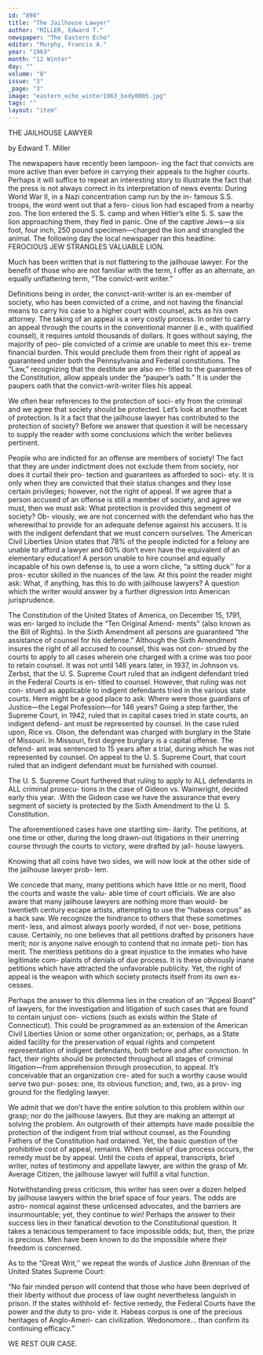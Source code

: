 ```yaml
---
id: "898"
title: "The Jailhouse Lawyer"
author: "MILLER, Edward T."
newspaper: "The Eastern Echo"
editor: "Murphy, Francis A."
year: "1963"
month: "12 Winter"
day: ""
volume: "8"
issue: "3"
_page: "3"
image: "eastern_echo_winter1963_body0005.jpg"
tags: ""
layout: "item"
---
```

THE JAILHOUSE LAWYER

by Edward T. Miller

The newspapers have recently been lampoon-
ing the fact that convicts are more active
than ever before in carrying their appeals
to the higher courts. Perhaps it will suffice
to repeat an interesting story to illustrate
the fact that the press is not always correct
in its interpretation of news events: During World
War II, in a Nazi concentration camp run by the in-
famous S.S. troops, the word went out that a fero-
cious lion had escaped from a nearby zoo. The lion
entered the S. S. camp and when Hitler’s elite S. S.
saw the lion approaching them, they fled in panic.
One of the captive Jews—a six foot, four inch, 250
pound specimen—charged the lion and strangled the
animal. The following day the local newspaper ran
this headline: FEROCIOUS JEW STRANGLES
VALUABLE LION. 

Much has been written that is not flattering to the
jailhouse lawyer. For the benefit of those who are
not familiar with the term, I offer as an alternate, an
equally unflattering term, “The convict-writ writer.”

Definitions being in order, the convict-writ-writer
is an ex-member of society, who has been convicted
of a crime, and not having the financial means to
carry his case to a higher court with counsel, acts as
his own attorney. The taking of an appeal is a very
costly process. In order to carry an appeal through
the courts in the conventional manner (i.e., with
qualified counsel), it requires untold thousands of
dollars. It goes without saying, the majority of peo-
ple convicted of a crimie are unable to meet this ex-
treme financial burden. This would preclude them
from their right of appeal as guaranteed under both
the Pennsylvania and Federal constitutions. The
“Law,” recognizing that the destitute are also en- 
titled to the guarantees of the Constitution, allow
appeals under the “pauper’s oath.” It is under the
paupers oath that the convict-writ-writer files his
appeal.

We often hear references to the protection of soci-
ety from the criminal and we agree that society
should be protected. Let’s look at another facet of
protection. Is it a fact that the jailhouse lawyer has
contributed to the protection of society? Before we
answer that question it will be necessary to supply
the reader with some conclusions which the writer
believes pertinent. 

People who are indicted for an offense are
members of society! The fact that they are
under indictment does not exclude them
from society, nor does it curtail their pro-
tection and guarantees as afforded to soci-
ety. It is only when they are convicted that
their status changes and they lose certain privileges;
however, not the right of appeal. If we agree that
a person accused of an offense is still a member of
society, and agree we must, then we must ask: What
protection is provided this segment of society? Ob-
viously, we are not concerned with the defendant
who has the wherewithal to provide for an adequate
defense against his accusers. It is with the indigent
defendant that we must concern ourselves. The
American Civil Liberties Union states that 78% of
the people indicted for a felony are unable to afford
a lawyer and 60% don’t even have the equivalent
of an elementary education! A person unable to
hire counsel and equally incapable of his own defense
is, to use a worn cliche, “a sitting duck’’ for a pros-
ecutor skilled in the nuances of the law. At this point
the reader might ask: What, if anything, has this to
do with jailhouse lawyers? A question which the
writer would answer by a further digression into
American jurisprudence.

The Constitution of the United States of
America, on December 15, 1791, was en-
larged to include the “Ten Original Amend-
ments" (also known as the Bill of Rights).
In the Sixth Amendment all persons are
guaranteed “the assistance of counsel for
his defense.” Although the Sixth Amendment insures
the right of all accused to counsel, this was not con-
strued by the courts to apply to all cases wherein one
charged with a crime was too poor to retain counsel.
It was not until 146 years later, in 1937, in Johnson
vs. Zerbst, that the U. S. Supreme Court ruled that an
indigent defendant tried in the Federal Courts is en-
titled to counsel. However, that ruling was not con-
strued as applicable to indigent defendants tried in
the various state courts. Here might be a good place
to ask: Where were those guardians of Justice—the
Legal Profession—for 146 years? Going a step
farther, the Supreme Court, in 1942, ruled that in
capital cases tried in state courts, an indigent defend-
ant must be represented by counsel. In the case ruled
upon, Rice vs. Olson, the defendant was charged
with burglary in the State of Missouri. In Missouri,
first degree burglary is a capital offense. The defend-
ant was sentenced to 15 years after a trial, during
which he was not represented by counsel. On appeal
to the U. S. Supreme Court, that court ruled that an
indigent defendant must be furnished with counsel.

The U. S. Supreme Court furthered that ruling to
apply to ALL defendants in ALL criminal prosecu-
tions in the case of Gideon vs. Wainwright, decided
early this year. .With the Gideon case we have the
assurance that every segment of society is protected
by the Sixth Amendment to the U. S. Constitution.

The aforementioned cases have one startling sim-
ilarity. The petitions, at one time or other, during
the long drawn-out litigations in their unerring course
through the courts to victory, were drafted by jail-
house lawyers.

Knowing that all coins have two sides, we will now
look at the other side of the jailhouse lawyer prob-
lem.

We concede that many, many petitions which have
little or no merit, flood the courts and waste the valu-
able time of court officials. We are also aware that
many jailhouse lawyers are nothing more than would-
be twentieth century escape artists, attempting to use
the “habeas corpus” as a hack saw. We recognize
the hindrance to others that these sometimes merit-
less, and almost always poorly worded, if not ver-
bose, petitions cause. Certainly, no one believes that
all petitions drafted by prisoners have merit; nor is
anyone naive enough to contend that no inmate peti-
tion has merit. The meritless petitions do a great
injustice to the inmates who have legitimate com-
plaints of denials of due process. It is these obviously
inane petitions which have attracted the unfavorable
publicity. Yet, the right of appeal is the weapon
with which society protects itself from its own ex-
cesses.

Perhaps the answer to this dilemma lies in the
creation of an ‘‘Appeal Board” of lawyers,
for the investigation and litigation of such
cases that are found to contain unjust con-
victions (such as exists within the State of
Connecticut). This could be programmed
as an extension of the American Civil Liberties Union
or some other organization; or, perhaps, as a State
aided facility for the preservation of equal rights and
competent representation of indigent defendants,
both before and after conviction. In fact, their rights
should be protected throughout all stages of criminal
litigation—from apprehension through prosecution,
to appeal. It’s conceivable that an organization cre-
ated for such a worthy cause would serve two pur-
poses: one, its obvious function; and, two, as a prov-
ing ground for the fledgling lawyer.

We admit that we don’t have the entire solution
to this problem within our grasp; nor do the jailhouse
lawyers. But they are making an attempt at solving
the problem. An outgrowth of their attempts have
made possible the protection of the indigent from
trial without counsel, as the Founding Fathers of the
Constitution had ordained. Yet, the basic question
of the prohibitive cost of appeal, remains. When
denial of due process occurs, the remedy must be by
appeal. Until the costs of appeal, transcripts, brief
writer, notes of testimony and appellate lawyer, are
within the grasp of Mr. Average Citizen, the jailhouse
lawyer will fulfill a vital function.

Notwithstanding press criticism, this writer has
seen over a dozen helped by jailhouse lawyers within
the brief space of four years. The odds are astro-
nomical against these unlicensed advocates, and the
barriers are insurmountable; yet, they continue to
win! Perhaps the answer to their success lies in their
fanatical devotion to the Constitutional question. It
takes a tenacious temperament to face impossible
odds; but, then, the prize is precious. Men have been
known to do the impossible where their freedom is
concerned.

As to the “Great Writ,’’ we repeat the words of
Justice John Brennan of the United States Supreme
Court:

“No fair minded person will contend
that those who have been deprived
of their liberty without due process
of law ought nevertheless languish
in prison. If the states withhold ef-
fective remedy, the Federal Courts
have the power and the duty to pro-
vide it. Habeas corpus is one of the
precious heritages of Anglo-Ameri-
can civilization. Wedonomore...
than confirm its continuing efficacy.”

WE REST OUR CASE.

